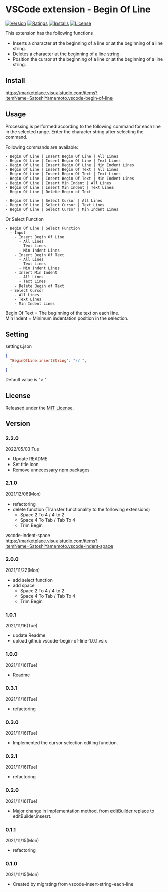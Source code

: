 # VSCode extension - Begin Of Line

[![Version][version-badge]][marketplace]
[![Ratings][ratings-badge]][marketplace-ratings]
[![Installs][installs-badge]][marketplace]
[![License][license-badge]][license]

[version-badge]: https://vsmarketplacebadge.apphb.com/version/SatoshiYamamoto.vscode-begin-of-line.svg
[ratings-badge]: https://vsmarketplacebadge.apphb.com/rating/SatoshiYamamoto.vscode-begin-of-line.svg
[installs-badge]: https://vsmarketplacebadge.apphb.com/installs/SatoshiYamamoto.vscode-begin-of-line.svg
[license-badge]: https://img.shields.io/github/license/standard-software/vscode-begin-of-line.svg

[marketplace]: https://marketplace.visualstudio.com/items?itemName=SatoshiYamamoto.vscode-begin-of-line
[marketplace-ratings]: https://marketplace.visualstudio.com/items?itemName=SatoshiYamamoto.vscode-begin-of-line#review-details
[license]: https://github.com/standard-software/vscode-begin-of-line/blob/master/LICENSE

This extension has the following functions
- Inserts a character at the beginning of a line or at the beginning of a line string.
- Deletes a character at the beginning of a line string.
- Position the cursor at the beginning of a line or at the beginning of a line string.

## Install

https://marketplace.visualstudio.com/items?itemName=SatoshiYamamoto.vscode-begin-of-line

## Usage

Processing is performed according to the following command for each line in the selected range.
Enter the character string after selecting the command.

Following commands are available:

```
- Begin Of Line | Insert Begin Of Line | All Lines
- Begin Of Line | Insert Begin Of Line | Text Lines
- Begin Of Line | Insert Begin Of Line | Min Indent Lines
- Begin Of Line | Insert Begin Of Text | All Lines
- Begin Of Line | Insert Begin Of Text | Text Lines
- Begin Of Line | Insert Begin Of Text | Min Indent Lines
- Begin Of Line | Insert Min Indent | All Lines
- Begin Of Line | Insert Min Indent | Text Lines
- Begin Of Line | Delete Begin of Text

- Begin Of Line | Select Cursor | All Lines
- Begin Of Line | Select Cursor | Text Lines
- Begin Of Line | Select Cursor | Min Indent Lines
```

Or Select Function

```
- Begin Of Line | Select Function
  - Input
    - Insert Begin Of Line
      - All Lines
      - Text Lines
      - Min Indent Lines
    - Insert Begin Of Text
      - All Lines
      - Text Lines
      - Min Indent Lines
    - Insert Min Indent
      - All Lines
      - Text Lines
    - Delete Begin of Text
  - Select Cursor
    - All Lines
    - Text Lines
    - Min Indent Lines
```

Begin Of Text = The beginning of the text on each line.  
Min Indent = Minimum indentation position in the selection.  

## Setting

settings.json

```json
{
  "BeginOfLine.insertString": "// ",
  :
}
```
Default value is "> "


## License

Released under the [MIT License][license].

## Version

### 2.2.0
2022/05/03 Tue
- Update README
- Set title icon
- Remove unnecessary npm packages

### 2.1.0
2021/12/06(Mon)
- refactoring
- delete function (Transfer functionality to the following extensions)
  - Space 2 To 4 / 4 to 2
  - Space 4 To Tab / Tab To 4
  - Trim Begin  
  
vscode-indent-space  
https://marketplace.visualstudio.com/items?itemName=SatoshiYamamoto.vscode-indent-space

### 2.0.0
2021/11/22(Mon)
- add select function
- add space
  - Space 2 To 4 / 4 to 2
  - Space 4 To Tab / Tab To 4
  - Trim Begin

### 1.0.1
2021/11/16(Tue)
- update Readme
- upload github vscode-begin-of-line-1.0.1.vsix

### 1.0.0
2021/11/16(Tue)
- Readme

### 0.3.1
2021/11/16(Tue)
- refactoring

### 0.3.0
2021/11/16(Tue)
- Implemented the cursor selection editing function.

### 0.2.1
2021/11/16(Tue)
- refactoring

### 0.2.0
2021/11/16(Tue)
- Major change in implementation method, from editBuilder.replace to editBuilder.insesrt.

### 0.1.1
2021/11/15(Mon)
- refactoring

### 0.1.0
2021/11/15(Mon)
- Created by migrating from vscode-insert-string-each-line
